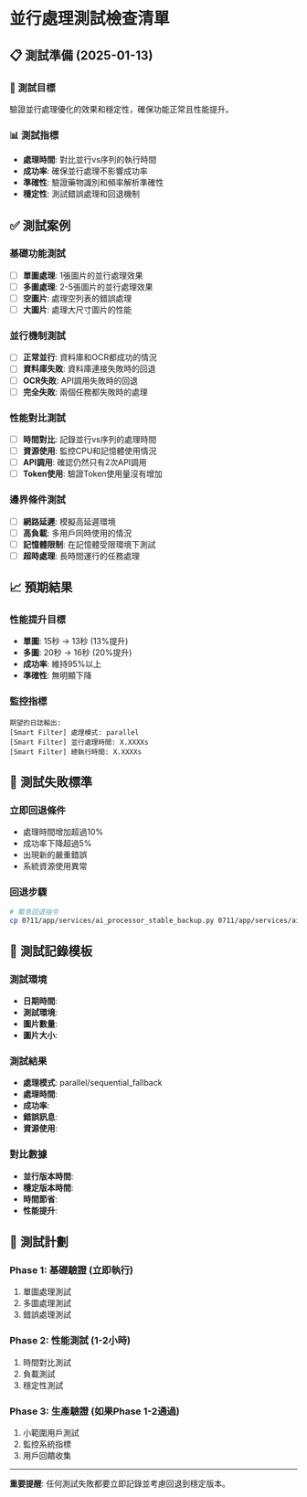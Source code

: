 # 並行處理測試檢查清單

## 📋 測試準備 (2025-01-13)

### 🎯 測試目標
驗證並行處理優化的效果和穩定性，確保功能正常且性能提升。

### 📊 測試指標
- **處理時間**: 對比並行vs序列的執行時間
- **成功率**: 確保並行處理不影響成功率
- **準確性**: 驗證藥物識別和頻率解析準確性
- **穩定性**: 測試錯誤處理和回退機制

## ✅ 測試案例

### 基礎功能測試
- [ ] **單圖處理**: 1張圖片的並行處理效果
- [ ] **多圖處理**: 2-5張圖片的並行處理效果
- [ ] **空圖片**: 處理空列表的錯誤處理
- [ ] **大圖片**: 處理大尺寸圖片的性能

### 並行機制測試
- [ ] **正常並行**: 資料庫和OCR都成功的情況
- [ ] **資料庫失敗**: 資料庫連接失敗時的回退
- [ ] **OCR失敗**: API調用失敗時的回退
- [ ] **完全失敗**: 兩個任務都失敗時的處理

### 性能對比測試
- [ ] **時間對比**: 記錄並行vs序列的處理時間
- [ ] **資源使用**: 監控CPU和記憶體使用情況
- [ ] **API調用**: 確認仍然只有2次API調用
- [ ] **Token使用**: 驗證Token使用量沒有增加

### 邊界條件測試
- [ ] **網路延遲**: 模擬高延遲環境
- [ ] **高負載**: 多用戶同時使用的情況
- [ ] **記憶體限制**: 在記憶體受限環境下測試
- [ ] **超時處理**: 長時間運行的任務處理

## 📈 預期結果

### 性能提升目標
- **單圖**: 15秒 → 13秒 (13%提升)
- **多圖**: 20秒 → 16秒 (20%提升)
- **成功率**: 維持95%以上
- **準確性**: 無明顯下降

### 監控指標
```
期望的日誌輸出:
[Smart Filter] 處理模式: parallel
[Smart Filter] 並行處理時間: X.XXXXs
[Smart Filter] 總執行時間: X.XXXXs
```

## 🚨 測試失敗標準

### 立即回退條件
- 處理時間增加超過10%
- 成功率下降超過5%
- 出現新的嚴重錯誤
- 系統資源使用異常

### 回退步驟
```bash
# 緊急回退指令
cp 0711/app/services/ai_processor_stable_backup.py 0711/app/services/ai_processor.py
```

## 📝 測試記錄模板

### 測試環境
- **日期時間**: 
- **測試環境**: 
- **圖片數量**: 
- **圖片大小**: 

### 測試結果
- **處理模式**: parallel/sequential_fallback
- **處理時間**: 
- **成功率**: 
- **錯誤訊息**: 
- **資源使用**: 

### 對比數據
- **並行版本時間**: 
- **穩定版本時間**: 
- **時間節省**: 
- **性能提升**: 

## 🎯 測試計劃

### Phase 1: 基礎驗證 (立即執行)
1. 單圖處理測試
2. 多圖處理測試
3. 錯誤處理測試

### Phase 2: 性能測試 (1-2小時)
1. 時間對比測試
2. 負載測試
3. 穩定性測試

### Phase 3: 生產驗證 (如果Phase 1-2通過)
1. 小範圍用戶測試
2. 監控系統指標
3. 用戶回饋收集

---
**重要提醒**: 任何測試失敗都要立即記錄並考慮回退到穩定版本。